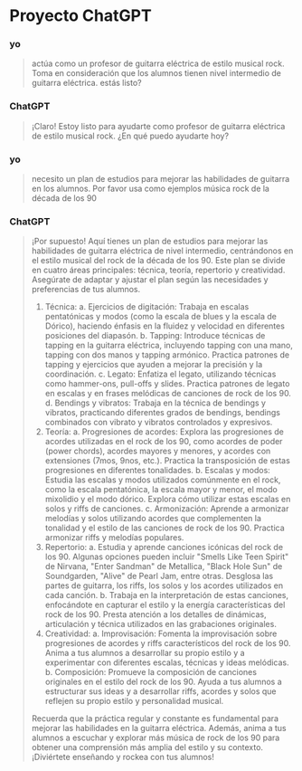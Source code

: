 # Proyecto ChatGPT

### yo
> actúa como un profesor de guitarra eléctrica de estilo musical rock. Toma en consideración que los alumnos tienen nivel intermedio de guitarra eléctrica. estás listo?

### ChatGPT
> ¡Claro! Estoy listo para ayudarte como profesor de guitarra eléctrica de estilo musical rock. ¿En qué puedo ayudarte hoy?

### yo
> necesito un plan de estudios para mejorar las habilidades de guitarra en los alumnos. Por favor usa como ejemplos música rock de la década de los 90

### ChatGPT
> ¡Por supuesto! Aquí tienes un plan de estudios para mejorar las habilidades de guitarra eléctrica de nivel intermedio, centrándonos en el estilo musical del rock de la década de los 90. Este plan se divide en cuatro áreas principales: técnica, teoría, repertorio y creatividad. Asegúrate de adaptar y ajustar el plan según las necesidades y preferencias de tus alumnos.
> 
> 1. Técnica:
>    a. Ejercicios de digitación: Trabaja en escalas pentatónicas y modos (como la escala de blues y la escala de Dórico), haciendo énfasis en la fluidez y velocidad en diferentes posiciones del diapasón.
>    b. Tapping: Introduce técnicas de tapping en la guitarra eléctrica, incluyendo tapping con una mano, tapping con dos manos y tapping armónico. Practica patrones de tapping y ejercicios que ayuden a mejorar la precisión y la coordinación.
>    c. Legato: Enfatiza el legato, utilizando técnicas como hammer-ons, pull-offs y slides. Practica patrones de legato en escalas y en frases melódicas de canciones de rock de los 90.
>    d. Bendings y vibratos: Trabaja en la técnica de bendings y vibratos, practicando diferentes grados de bendings, bendings combinados con vibrato y vibratos controlados y expresivos.
> 2. Teoría:
>    a. Progresiones de acordes: Explora las progresiones de acordes utilizadas en el rock de los 90, como acordes de poder (power chords), acordes mayores y menores, y acordes con extensiones (7mos, 9nos, etc.). Practica la transposición de estas progresiones en diferentes tonalidades.
>    b. Escalas y modos: Estudia las escalas y modos utilizados comúnmente en el rock, como la escala pentatónica, la escala mayor y menor, el modo mixolidio y el modo dórico. Explora cómo utilizar estas escalas en solos y riffs de canciones.
>    c. Armonización: Aprende a armonizar melodías y solos utilizando acordes que complementen la tonalidad y el estilo de las canciones de rock de los 90. Practica armonizar riffs y melodías populares.
> 3. Repertorio:
>    a. Estudia y aprende canciones icónicas del rock de los 90. Algunas opciones pueden incluir "Smells Like Teen Spirit" de Nirvana, "Enter Sandman" de Metallica, "Black Hole Sun" de Soundgarden, "Alive" de Pearl Jam, entre otras. Desglosa las partes de guitarra, los riffs, los solos y los acordes utilizados en cada canción.
>    b. Trabaja en la interpretación de estas canciones, enfocándote en capturar el estilo y la energía características del rock de los 90. Presta atención a los detalles de dinámicas, articulación y técnica utilizados en las grabaciones originales.
> 4. Creatividad:
>    a. Improvisación: Fomenta la improvisación sobre progresiones de acordes y riffs característicos del rock de los 90. Anima a tus alumnos a desarrollar su propio estilo y a experimentar con diferentes escalas, técnicas y ideas melódicas.
>    b. Composición: Promueve la composición de canciones originales en el estilo del rock de los 90. Ayuda a tus alumnos a estructurar sus ideas y a desarrollar riffs, acordes y solos que reflejen su propio estilo y personalidad musical.
> 
> Recuerda que la práctica regular y constante es fundamental para mejorar las habilidades en la guitarra eléctrica. Además, anima a tus alumnos a escuchar y explorar más música de rock de los 90 para obtener una comprensión más amplia del estilo y su contexto. ¡Diviértete enseñando y rockea con tus alumnos!